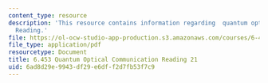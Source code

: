 ```yaml
---
content_type: resource
description: 'This resource contains information regarding  quantum optical communication:
  Reading.'
file: https://ol-ocw-studio-app-production.s3.amazonaws.com/courses/6-453-quantum-optical-communication-fall-2016/6ad8d29e9943df29e6dff2d7fb53f7c9_MIT6_453F16_Lect21_Notes.pdf
file_type: application/pdf
resourcetype: Document
title: 6.453 Quantum Optical Communication Reading 21
uid: 6ad8d29e-9943-df29-e6df-f2d7fb53f7c9
---
```

